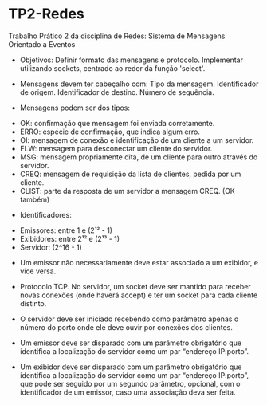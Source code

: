 # TP2-Redes
Trabalho Prático 2 da disciplina de Redes: Sistema de Mensagens Orientado a Eventos

* Objetivos:
Definir formato das mensagens e protocolo.
Implementar utilizando sockets, centrado ao redor da função 'select'.

* Mensagens devem ter cabeçalho com:
Tipo da mensagem.
Identificador de origem.
Identificador de destino.
Número de sequência.

* Mensagens podem ser dos tipos:
- OK: confirmação que mensagem foi enviada corretamente.
- ERRO: espécie de confirmação, que indica algum erro.
- OI: mensagem de conexão e identificação de um cliente a um servidor.
- FLW: mensagem para desconectar um cliente do servidor. 
- MSG: mensagem propriamente dita, de um cliente para outro através do servidor.
- CREQ: mensagem de requisição da lista de clientes, pedida por um cliente.
- CLIST: parte da resposta de um servidor a mensagem CREQ. (OK também)

* Identificadores:
- Emissores: entre 1 e (2¹² - 1)
- Exibidores: entre 2¹² e (2¹³ - 1)
- Servidor: (2^16 - 1)

* Um emissor não necessariamente deve estar associado a um exibidor, e vice versa. 

* Protocolo TCP. No servidor, um socket deve ser mantido para receber novas conexões (onde haverá accept) e ter um socket para cada cliente distinto.

* O servidor deve ser iniciado recebendo como parâmetro apenas o número do porto onde ele deve ouvir por conexões dos clientes.

* Um emissor deve ser disparado com um parâmetro obrigatório que identifica a localização do servidor como um par “endereço IP:porto”.

* Um exibidor deve ser disparado com um parâmetro obrigatório que identifica a localização do servidor como um par “endereço IP:porto”, que pode ser seguido por um segundo parâmetro, opcional, com o identificador de um emissor, caso uma associação deva ser feita.

